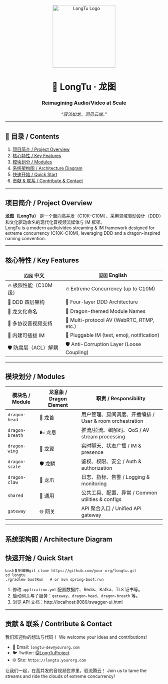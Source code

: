 <p align="center">
  <img src="https://welsir.oss-cn-hangzhou.aliyuncs.com/study/2fd72a73-5dcb-4b77-b091-67db45fcbf17.png" alt="LongTu Logo" width="200" />
</p>


<h1 align="center">🐉 LongTu · 龙图</h1>
<h3 align="center">Reimagining Audio/Video at Scale</h3>
<p align="center"><i>“驭流如龙，洞见云端。”</i></p>

---

## 📖 目录 / Contents

1. [项目简介 / Project Overview](#项目简介--project-overview)
2. [核心特性 / Key Features](#核心特性--key-features)
3. [模块划分 / Modules](#模块划分--modules)
4. [系统架构图 / Architecture Diagram](#系统架构图--architecture-diagram)
5. [快速开始 / Quick Start](#快速开始--quick-start)
6. [贡献 & 联系 / Contribute & Contact](#贡献--联系--contribute--contact)

---

## 项目简介 / Project Overview

**龙图（LongTu）** 是一个面向高并发（C10K–C10M）、采用领域驱动设计（DDD）和文化驱动命名的现代化音视频流媒体与 IM 框架。  
LongTu is a modern audio/video streaming & IM framework designed for extreme concurrency (C10K–C10M), leveraging DDD and a dragon-inspired naming convention.

---

## 核心特性 / Key Features

| 🇨🇳 中文               | 🇺🇸 English                                 |
| --------------------- | ------------------------------------------ |
| 🔥 极限性能（C10M 级） | 🔥 Extreme Concurrency (up to C10M)         |
| 🧱 DDD 四层架构        | 🧱 Four-layer DDD Architecture              |
| 🐲 龙文化命名          | 🐲 Dragon-themed Module Names               |
| 📡 多协议音视频支持    | 📡 Multi-protocol AV (WebRTC, RTMP, etc.)   |
| 💬 内建可插拔 IM       | 💬 Pluggable IM (text, emoji, notification) |
| 🛡 防腐层（ACL）解耦   | 🛡 Anti-Corruption Layer (Loose Coupling)   |

---

## 模块划分 / Modules

| 模块名 / Module | 龙意象 / Dragon Element | 职责 / Responsibility                                    |
| --------------- | ----------------------- | -------------------------------------------------------- |
| `dragon-head`   | 🐲 龙首                  | 用户管理、房间调度、开播编排 / User & room orchestration |
| `dragon-breath` | 🌬️ 龙息                  | 推流/拉流、编解码、QoS / AV stream processing            |
| `dragon-wing`   | 🪽 龙翼                  | 实时聊天、状态广播 / IM & presence                       |
| `dragon-scale`  | 🛡️ 龙鳞                  | 鉴权、权限、安全 / Auth & authorization                  |
| `dragon-claw`   | 🐾 龙爪                  | 日志、指标、告警 / Logging & monitoring                  |
| `shared`        | 🧩 通用                  | 公共工具、配置、异常 / Common utilities & configs        |
| `gateway`       | 🌐 网关                  | API 聚合入口 / Unified API gateway                       |

---

## 系统架构图 / Architecture Diagram



## 快速开始 / Quick Start

```
bash复制编辑git clone https://github.com/your-org/longtu.git
cd longtu
./gradlew bootRun   # or mvn spring-boot:run
```

1. 修改 `application.yml` 配置数据库、Redis、Kafka、TLS 证书等。
2. 启动网关与子服务：`gateway`、`dragon-head`、`dragon-breath` 等。
3. 浏览 API 文档：http://localhost:8080/swagger-ui.html

------

## 贡献 & 联系 / Contribute & Contact

我们欢迎你的想法与代码！
We welcome your ideas and contributions!

- 📧 Email: `longtu-dev@yourorg.com`
- 🐦 Twitter: [@LongTuProject](https://twitter.com/LongTuProject)
- 🌐 Site: `https://longtu.yourorg.com`

让我们一起，在高并发的音视频世界里，驭流腾云！
Join us to tame the streams and ride the clouds of extreme concurrency!
